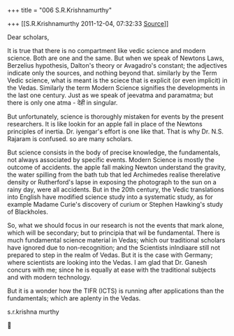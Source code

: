+++
title = "006 S.R.Krishnamurthy"

+++
[[S.R.Krishnamurthy	2011-12-04, 07:32:33 [Source](https://groups.google.com/g/bvparishat/c/gvJEq4Mt9HY)]]



Dear scholars,

It is true that there is no compartment like vedic science and modern science. Both are one and the same. But when we speak of Newtons Laws, Berzelius hypothesis, Dalton's theory or Avagadro's constant; the adjectives indicate only the sources, and nothing beyond that. similarly by the Term Vedic science, what is meant is the sciece that is explicit (or even implicit) in the Vedas. Similarly the term Modern Science signifies the developments in the last one century. Just as we speak of jeevatma and paramatma; but there is only one atma - देही in singular.

But unfortunately, science is thoroughly mistaken for events by the present researchers. It is like lookin for an apple fall in place of the Newtons principles of inertia. Dr. iyengar's effort is one like that. That is why Dr. N.S. Rajaram is confused. so are many scholars.

But science consists in the body of precise knowledge, the fundamentals, not always associated by specific events. Modern Science is mostly the outcome of accidents. the apple fall making Newton understand the gravity, the water spilling from the bath tub that led Archimedes realise therelative density or Rutherford's lapse in exposing the photograph to the sun on a rainy day, were all accidents. But in the 20th century, the Vedic translations into English have modified science study into a systematic study, as for example Madame Curie's discovery of curium or Stephen Hawking's study of Blackholes.



So, what we should focus in our research is not the events that mark alone, which will be secondary; but to principia that wil be fundamental. There is much fundamental science material in Vedas; which our traditional scholars have ignored due to non-recognition; and the Scientists inIndiaare still not prepared to step in the realm of Vedas. But it is the case with Germany; where scientists are looking into the Vedas. I am glad that Dr. Ganesh concurs with me; since he is equally at ease with the traditional subjects and with modern technology.



But it is a wonder how the TIFR (ICTS) is running after applications than the fundamentals; which are aplenty in the Vedas.

s.r.krishna murthy  



